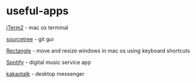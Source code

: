 # useful-apps

[iTerm2](https://iterm2.com/) - mac os terminal

[sourcetree](https://www.sourcetreeapp.com/) - git gui

[Rectangle](https://rectangleapp.com) - move and resize windows in mac os using keyboard shortcuts

[Spotify](https://www.spotify.com/de-en/download/other/) - digital music service app

[kakaotalk](https://apps.apple.com/kr/app/kakaotog/id869223134?mt=12) - desktop messenger
